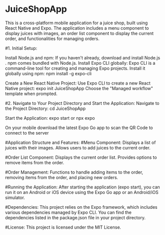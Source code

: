 # JuiceShopApp
This is a cross-platform mobile application for a juice shop, built using React Native and Expo. The application includes a menu component to display juices with images, an order list component to display the current order, and functionalities for managing orders.

#1. Initial Setup:

Install Node.js and npm: If you haven't already, download and install Node.js . npm comes bundled with Node.js.
Install Expo CLI globally: Expo CLI is a command-line tool for creating and managing Expo projects. Install it globally using npm:
npm install -g expo-cli

Create a New React Native Project: Use Expo CLI to create a new React Native project:
expo init JuiceShopApp
Choose the "Managed workflow" template when prompted.

#2. Navigate to Your Project Directory and Start the Application:
Navigate to the Project Directory:
cd JuiceShopApp

Start the Application:
expo start or npx expo

On your mobile download the latest Expo Go app to scan the QR Code to connect to the server

#Application Structure and Features:
#Menu Component:
Displays a list of juices with their images.
Allows users to add juices to the current order.

#Order List Component:
Displays the current order list.
Provides options to remove items from the order.

#Order Management:
Functions to handle adding items to the order, removing items from the order, and placing new orders.

#Running the Application:
After starting the application (expo start), you can run it on an Android or iOS device using the Expo Go app or an Android/iOS simulator.

#Dependencies:
This project relies on the Expo framework, which includes various dependencies managed by Expo CLI. You can find the dependencies listed in the package.json file in your project directory.

#License:
This project is licensed under the MIT License.
